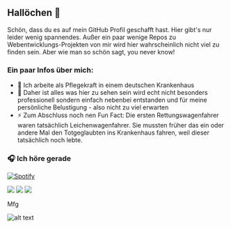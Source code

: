 ## Hallöchen 👋

Schön, dass du es auf mein GitHub Profil geschafft hast. Hier gibt's nur leider wenig spannendes. Außer ein paar wenige Repos zu Webentwicklungs-Projekten von mir wird hier wahrscheinlich nicht viel zu finden sein. Aber wie man so schön sagt, you never know!

### Ein paar Infos über mich:
- 🏥 Ich arbeite als Pflegekraft in einem deutschen Krankenhaus
- 🤔 Daher ist alles was hier zu sehen sein wird echt nicht besonders professionell sondern einfach nebenbei entstanden und für meine persönliche Belustigung - also nicht zu viel erwarten
- ⚡ Zum Abschluss noch nen Fun Fact: Die ersten Rettungswagenfahrer waren tatsächlich Leichenwagenfahrer. Sie mussten früher das ein oder andere Mal den Totgeglaubten ins Krankenhaus fahren, weil dieser tatsächlich noch lebte.

### 🎧 Ich höre gerade
[![Spotify](https://novatorem-hypaxx.vercel.app/api/spotify)](https://open.spotify.com/user/hayapax)

[![](https://img.shields.io/twitter/follow/josually?label=Twitter&style=social)](https://twitter.com/josually)
[![](https://img.shields.io/github/followers/hypaxx?label=Github&style=social)](https://github.com/hypaxx)
[![](https://img.shields.io/website?label=hypax.wtf&up_message=up&url=https%3A%2F%2Fhypax.wtf)](https://hypax.wtf)

Mfg

![alt text](https://cdn.upload.systems/uploads/G7Qc1Iv1.png "Hypax Signature")

<!--
**hypaxx/hypaxx** is a ✨ _special_ ✨ repository because its `README.md` (this file) appears on your GitHub profile.
-->
